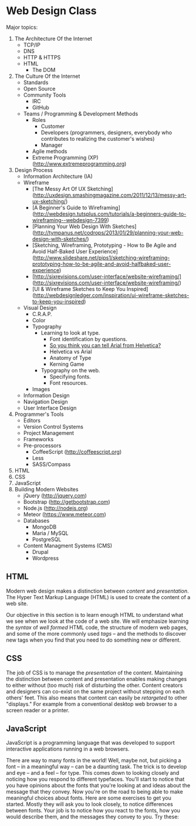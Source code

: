 Web Design Class
================

Major topics:

1. The Architecture Of the Internet
   * TCP/IP
   * DNS
   * HTTP & HTTPS
   * HTML
     - The DOM
2. The Culture Of the Internet
   * Standards
   * Open Source
   * Community Tools
     - IRC
     - GitHub
   * Teams / Programming & Development Methods
     - Roles
        + Customer
        + Developers (programmers, designers, everybody who contributes to realizing the customer's wishes)
        + Manager
     - Agile methods
     - Extreme Programming (XP) (http://www.extremeprogramming.org)
3. Design Process
   * Information Architecture (IA)
   * Wireframe
     * [The Messy Art Of UX Sketching]
       (http://uxdesign.smashingmagazine.com/2011/12/13/messy-art-ux-sketching/)
     * [A Beginner's Guide to Wireframing]
       (http://webdesign.tutsplus.com/tutorials/a-beginners-guide-to-wireframing--webdesign-7399)
     * [Planning Your Web Design With Sketches]
       (http://tympanus.net/codrops/2013/01/29/planning-your-web-design-with-sketches/)
     * [Sketching, Wireframing, Prototyping - How to Be Agile and Avoid Half-Baked User Experience]
       (http://www.slideshare.net/pips1/sketching-wireframing-prototyping-how-to-be-agile-and-avoid-halfbaked-user-experience)
     * [http://sixrevisions.com/user-interface/website-wireframing/]
       (http://sixrevisions.com/user-interface/website-wireframing/)
     * [UI & Wireframe Sketches to Keep You Inspired]
       (http://webdesignledger.com/inspiration/ui-wireframe-sketches-to-keep-you-inspired)
   * Visual Design
     * C.R.A.P.
     * Color
     * Typography
       * Learning to look at type.
         - Font identification by questions.
         - [So you think you can tell Arial from Helvetica?](http://www.ironicsans.com/helvarialquiz/)
         - Helvetica vs Arial
         - Anatomy of Type
         - Kerning Game
       * Typography on the web.
         * Specifying fonts.
         * Font resources.
     * Images
   * Information Design
   * Navigation Design
   * User Interface Design
3. Programmer's Tools
   * Editors
   * Version Control Systems
   * Project Management
   * Frameworks
   * Pre-processors
     - CoffeeScript (http://coffeescript.org)
     - Less
     - SASS/Compass
4. HTML
5. CSS
6. JavaScript
7. Building Modern Websites
   * jQuery (http://jquery.com)
   * Bootstrap (http://getbootstrap.com)
   * Node.js (http://nodejs.org)
   * Meteor (https://www.meteor.com)
   * Databases
     - MongoDB
     - Maria / MySQL
     - PostgreSQL
   * Content Managment Systems (CMS)
     - Drupal
     - Wordpress

HTML
----

Modern web design makes a distinction between _content_ and _presentation_. The Hyper Text Markup Language (HTML) is used to create the content of a web site.

Our objective in this section is to learn enough HTML to understand what we see when we look at the code of a web site. We will emphasize learning the _syntax_ of _well_ _formed_ HTML code, the structure of modern web pages, and some of the more commonly used _tags_ – and the methods to discover new tags when you find that you need to do something new or different.

CSS
---

The job of CSS is to manage the _presentation_ of the content. Maintaining the distinction between content and presentation enables making changes to either without (too much) risk of disturbing the other. Content creators and designers can co-exist on the same project without stepping on each others' feet. This also means that content can easily be _retargeted_ to other "displays." For example from a conventional desktop web browser to a screen reader or a printer.

JavaScript
----------

JavaScript is a programming language that was developed to support interactive applications running in a web browsers.

There are way to many fonts in the world! Well, maybe not, but picking a font – in a meaningful way – can be a daunting task. The trick is to develop and eye – and a feel – for type. This comes down to looking closely and noticing how you respond to different typefaces. You'll start to notice that you have opinions about the fonts that you're looking at and ideas about the message that they convey. Now you're on the road to being able to make meaningful choices about fonts. Here are some exercises to get you started. Mostly they will ask you to look closely, to notice differences between fonts. Your job is to notice how you react to the fonts, how you would describe them, and the messages they convey to you. Try these:

